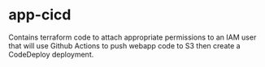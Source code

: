 # app-cicd

Contains terraform code to attach appropriate permissions to an IAM user that will use Github Actions to push webapp code to S3 then create a CodeDeploy deployment.